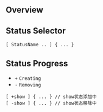 ## Overview



## Status Selector

```
[ StatusName .. ] { ... }
```

## Status Progress

+ `+` `Creating`
+ `-` `Removing`

```
[ +show ] { ... } // show状态添加中
[ -show ] { ... } // show状态移除中
```

